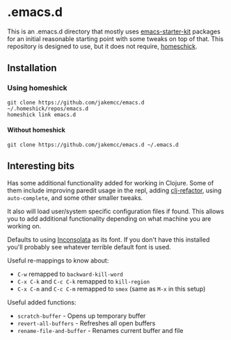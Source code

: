# .emacs.d

This is an .emacs.d directory that mostly uses
[emacs-starter-kit](https://github.com/technomancy/emacs-starter-kit)
packages for an initial reasonable starting point with some tweaks on
top of that. This repository is designed to use, but it does not
require, [homeschick](https://github.com/andsens/homeshick).

## Installation

### Using homeshick

    git clone https://github.com/jakemcc/emacs.d ~/.homeshick/repos/emacs.d
    homeshick link emacs.d

#### Without homeshick

    git clone https://github.com/jakemcc/emacs.d ~/.emacs.d


## Interesting bits

Has some additional functionality added for working in Clojure. Some
of them include improving paredit usage in the repl, adding
[clj-refactor](https://github.com/magnars/clj-refactor.el), using
`auto-complete`, and some other smaller tweaks.

It also will load user/system specific configuration files if found.
This allows you to add additional functionality depending on what
machine you are working on.

Defaults to using
[Inconsolata](http://levien.com/type/myfonts/inconsolata.html) as its
font. If you don't have this installed you'll probably see whatever
terrible default font is used.

Useful re-mappings to know about:
- `C-w` remapped to `backward-kill-word`
- `C-x C-k` and `C-c C-k` remapped to `kill-region`
- `C-x C-m` and `C-c C-m` remapped to `smex` (same as `M-x` in this setup)

Useful added functions:
- `scratch-buffer` - Opens up temporary buffer
- `revert-all-buffers` - Refreshes all open buffers
- `rename-file-and-buffer` - Renames current buffer and file
